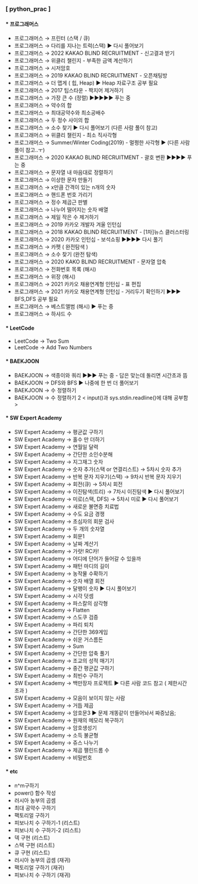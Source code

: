 ### [ python_prac ]
#### * **프로그래머스**
 * 프로그래머스 → 프린터 (스택 / 큐)
 * 프로그래머스 → 다리를 지나는 트럭(스택)  ▶ 다시 풀어보기
 * 프로그래머스 → 2022 KAKAO BLIND RECRUITMENT - 신고결과 받기
 * 프로그래머스 → 위클리 챌린지 - 부족한 금액 계산하기
 * 프로그래머스 → 시저암호
 * 프로그래머스 → 2019 KAKAO BLIND RECRUITMENT - 오픈채팅방
 * 프로그래머스 → 더 맵게 ( 힙, Heap)  ▶ Heap 자료구조 공부 필요
 * 프로그래머스 → 2017 팁스타운 - 짝지어 제거하기
 * 프로그래머스 → 가장 큰 수 (정렬)    ▶▶▶▶▶ 푸는 중
 * 프로그래머스 → 약수의 합
 * 프로그래머스 → 최대공약수와 최소공배수
 * 프로그래머스 → 두 정수 사이의 합
 * 프로그래머스 → 소수 찾기 ▶ 다시 풀어보기 (다른 사람 풀이 참고)
 * 프로그래머스 → 위클리 챌린지 - 최소 직사각형
 * 프로그래머스 → Summer/Winter Coding(2019) - 멀쩡한 사각형  ▶ (다른 사람 풀이 참고..ㅜ)
 * 프로그래머스 → 2020 KAKAO BLIND RECRUITMENT - 괄호 변환   ▶▶▶▶ 푸는 중
 * 프로그래머스 → 문자열 내 마음대로 정렬하기
 * 프로그래머스 → 이상한 문자 만들기
 * 프로그래머스 → x만큼 간격이 있는 n개의 숫자
 * 프로그래머스 → 핸드폰 번호 가리기
 * 프로그래머스 → 정수 제곱근 판별
 * 프로그래머스 → 나누어 떨어지는 숫자 배열
 * 프로그래머스 → 제일 작은 수 제거하기
 * 프로그래머스 → 2019 카카오 개발자 겨울 인턴십 
 * 프로그래머스 → 2018 KAKAO BLIND RECRUITMENT - [1차]뉴스 클러스터링
 * 프로그래머스 → 2020 카카오 인턴십 - 보석쇼핑   ▶▶▶▶ 다시 풀기
 * 프로그래머스 → 카펫 ( 완전탐색 )
 * 프로그래머스 → 소수 찾기 (완전 탐색)
 * 프로그래머스 → 2020 KAKO BLIND RECRUITMENT - 문자열 압축
 * 프로그래머스 → 전화번호 목록 (해시)
 * 프로그래머스 → 위장 (해시)
 * 프로그래머스 → 2021 카카오 채용연계형 인턴십 - 표 편집
 * 프로그래머스 → 2021 카카오 채용연계형 인턴십 - 거리두기 확인하기  ▶▶▶ BFS,DFS 공부 필요
 * 프로그래머스 → 베스트앨범 (해시)  ▶ 푸는 중
 * 프로그래머스 → 하샤드 수 

#### * **LeetCode**
 * LeetCode → Two Sum
 * LeetCode → Add Two Numbers

 #### * **BAEKJOON**
 * BAEKJOON → 색종이와 쿼리  ▶▶▶ 푸는 중 - 답은 맞는데 돌리면 시간초과 뜸
 * BAEKJOON → DFS와 BFS  ▶ 나중에 한 번 더 풀어보기 
 * BAEKJOON → 수 정렬하기 
 * BAEKJOON → 수 정렬하기 2 < input()과 sys.stdin.readline()에 대해 공부함 > 

 #### * **SW Expert Academy**
 * SW Expert Academy → 평균값 구하기
 * SW Expert Academy → 홀수 만 더하기
 * SW Expert Academy → 연월일 달력
 * SW Expert Academy → 간단한 소인수분해
 * SW Expert Academy → 지그재그 숫자
 * SW Expert Academy → 숫자 추가(스택 or 연결리스트) → 5차시 숫자 추가
 * SW Expert Academy → 반복 문자 지우기(스택) → 9차시 반복 문자 지우기
 * SW Expert Academy → 회전(큐) → 5차시 회전
 * SW Expert Academy → 이진탐색(트리) → 7차시 이진탐색    ▶ 다시 풀어보기
 * SW Expert Academy → 미로(스택, DFS) → 5차시 미로      ▶ 다시 풀어보기
 * SW Expert Academy → 새로운 불면증 치료법
 * SW Expert Academy → 수도 요금 경쟁
 * SW Expert Academy → 초심자의 회문 검사
 * SW Expert Academy → 두 개의 숫자열
 * SW Expert Academy → 회문1
 * SW Expert Academy → 날짜 계산기
 * SW Expert Academy → 가랏! RC카!
 * SW Expert Academy → 어디에 단어가 들어갈 수 있을까
 * SW Expert Academy → 패턴 마디의 길이
 * SW Expert Academy → 농작물 수확하기
 * SW Expert Academy → 숫자 배열 회전
 * SW Expert Academy → 달팽이 숫자       ▶ 다시 풀어보기
 * SW Expert Academy → 시각 덧셈
 * SW Expert Academy → 파스칼의 삼각형
 * SW Expert Academy → Flatten
 * SW Expert Academy → 스도쿠 검증
 * SW Expert Academy → 파리 퇴치
 * SW Expert Academy → 간단한 369게임
 * SW Expert Academy → 쉬운 거스름돈
 * SW Expert Academy → Sum
 * SW Expert Academy → 간단한 압축 풀기
 * SW Expert Academy → 조교의 성적 매기기
 * SW Expert Academy → 중간 평균값 구하기
 * SW Expert Academy → 최빈수 구하기
 * SW Expert Academy → 백만장자 프로젝트  ▶ 다른 사람 코드 참고 ( 제한시간 초과 ) 
 * SW Expert Academy → 모음이 보이지 않는 사람
 * SW Expert Academy → 거듭 제곱
 * SW Expert Academy → 암호문3  ▶ 문제 개똥같이 만들어놔서 짜증났음;
 * SW Expert Academy → 원재의 메모리 복구하기
 * SW Expert Academy → 암호생성기
 * SW Expert Academy → 소득 불균형
 * SW Expert Academy → 쥬스 나누기
 * SW Expert Academy → 제곱 팰린드롬 수
 * SW Expert Academy → 비밀번호
 

 #### * **etc**
 * n^m구하기
 * power() 함수 작성
 * 러시아 농부의 곱셈
 * 최대 공약수 구하기
 * 팩토리얼 구하기
 * 피보나치 수 구하기-1 (리스트)
 * 피보나치 수 구하기-2 (리스트)
 * 덱 구현 (리스트)
 * 스택 구현 (리스트)
 * 큐 구현 (리스트)
 * 러시아 농부의 곱셈 (재귀)
 * 팩토리얼 구하기 (재귀)
 * 피보나치 수 구하기 (재귀) 